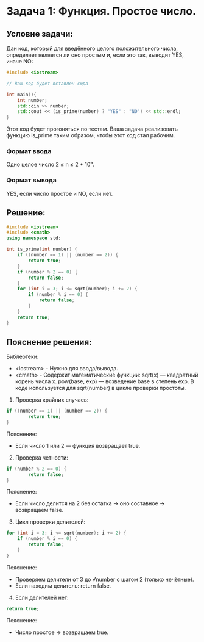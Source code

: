 # Задача 1: Функция. Простое число.
## Условие задачи:
Дан код, который для введённого целого положительного числа, определяет является ли оно простым и, если это так, выводит YES, иначе NO:

```cpp
#include <iostream>

// Ваш код будет вставлен сюда

int main(){
    int number;
    std::cin >> number;
    std::cout << (is_prime(number) ? "YES" : "NO") << std::endl;
}
```
Этот код будет прогоняться по тестам. Ваша задача реализовать функцию is_prime таким образом, чтобы этот код стал рабочим.
### Формат ввода
Одно целое число 
2 ≤ n ≤ 2 * 10⁹.
### Формат вывода
YES, если число простое и NO, если нет.
## Решение:
```cpp
#include <iostream>
#include <cmath>
using namespace std;

int is_prime(int number) {
    if ((number == 1) || (number == 2)) {
        return true;
    }
    if (number % 2 == 0) {
        return false;
    }
    for (int i = 3; i <= sqrt(number); i += 2) {
        if (number % i == 0) {
            return false;
        }
    }
    return true;
}
```
## Пояснение решения:
Библеотеки:
 - \<iostream\> - Нужно для ввода/вывода.
 - \<cmath\> - Содержит математические функции:
sqrt(x) — квадратный корень числа x.
pow(base, exp) — возведение base в степень exp.
В коде используется для sqrt(number) в цикле проверки простоты.

1. Проверка крайних случаев:
```cpp
if ((number == 1) || (number == 2)) {
        return true;
}
```
Пояснение:
 - Если число 1 или 2 — функция возвращает true.
2. Проверка четности:
```cpp
if (number % 2 == 0) {
        return false;
}
```
Пояснение:
 - Если число делится на 2 без остатка → оно составное → возвращаем false.
3. Цикл проверки делителей:
```cpp
for (int i = 3; i <= sqrt(number); i += 2) {
    if (number % i == 0) {
        return false;
    }
}
```
Пояснение:
 - Проверяем делители от 3 до √number с шагом 2 (только нечётные).
 - Если находим делитель: return false.
4. Если делителей нет:
```cpp
return true;
```
Пояснение:
 - Число простое → возвращаем true.